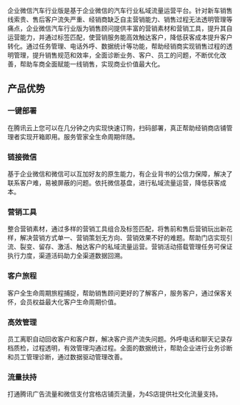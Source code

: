 企业微信汽车行业版是基于企业微信的汽车行业私域流量运营平台。针对新车销售线索贵、售后客户流失严重、经销商缺乏自主营销能力、销售过程无法透明管理等痛点，企业微信汽车行业版为销售顾问提供丰富的营销素材和营销工具，提升其自运营能力，并通过标签匹配，使营销服务能高效触达客户，降低获客成本提升客户转化。通过任务管理、电话外呼、数据统计等功能，帮助经销商实现销售过程的透明管理，提升销售规范和效率，全面诊断业务、客户、员工的问题，不断优化改善，帮助车商全面赋能一线销售，实现商业价值最大化。

## 产品优势
### 一键部署
在腾讯云上您可以在几分钟之内实现快速订购，扫码部署，真正帮助经销商店铺管理者实现开箱即用。服务管家全生命周期伴随。

### 链接微信
基于企业微信和微信可以互加好友的原生能力，有企业背书的公信力保障，解决了联系客户难，易被屏蔽的问题。依托微信基盘，进行私域流量运营，降低获客成本。
 
### 营销工具
整合营销素材，通过多样的营销工具组合及标签匹配，将售前和售后营销玩出新花样，解决营销方式单一、营销策划无方向、营销效果不好的难题。帮助门店实现引流、裂变、留存、激活、触达客户的私域流量运营。营销活动搭载管理任务可保证执行力度，渠道活码助力全渠道数据回溯。
 
### 客户旅程
客户全生命周期旅程捕捉，帮助销售顾问更好的了解客户，服务客户，通过保客关怀，会员权益最大化客户生命周期价值。
 
### 高效管理
员工离职自动回收客户和客户群，解决客户资产流失问题。外呼电话和聊天记录存档质检，过程透明，有效管理沟通过程。全面的数据统计，帮助企业进行业务诊断和员工管理诊断，通过数据驱动管理改善。

### 流量扶持
打通腾讯广告流量和微信支付宫格店铺页流量，为4S店提供社交化流量支持。


